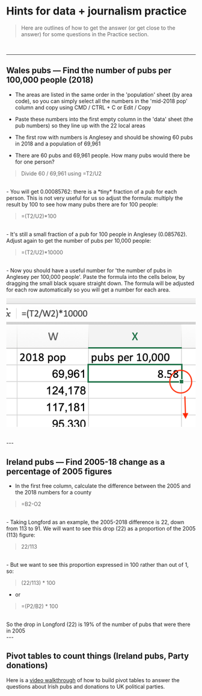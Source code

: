 # Hints for data + journalism practice

> Here are outlines of how to get the answer (or get close to the answer) for some questions in the Practice section.

<br />

---

## Wales pubs — Find the number of pubs per 100,000 people (2018)

- The areas are listed in the same order in the 'population' sheet (by area code), so you can simply select all the numbers in the 'mid-2018 pop' column and copy using CMD / CTRL + C or Edit / Copy

- Paste these numbers into the first empty column in the 'data' sheet (the pub numbers) so they line up with the 22 local areas

- The first row with numbers is Anglesey and should be showing 60 pubs in 2018 and a population of 69,961

- There are 60 pubs and 69,961 people. How many pubs would there be for one person?

> Divide 60 / 69,961 using =T2/U2

<br />
- You will get 0.00085762: there is a *tiny* fraction of a pub for each person. This is not very useful for us so adjust the formula: multiply the result by 100 to see how many pubs there are for 100 people:

> =(T2/U2)*100

<br />
- It's still a small fraction of a pub for 100 people in Anglesey (0.085762). Adjust again to get the number of pubs per 10,000 people:

> =(T2/U2)*10000

<br />
- Now you should have a useful number for 'the number of pubs in Anglesey per 100,000 people'. Paste the formula into the cells below, by dragging the small black square straight down. The formula will be adjusted for each row automatically so you will get a number for each area.

![pic zero](/images/questions/sq_corner.png)

<br />
---

## Ireland pubs — Find 2005-18 change as a percentage of 2005 figures

- In the first free column, calculate the difference between the 2005 and the 2018 numbers for a county

> =B2-O2

<br />
- Taking Longford as an example, the 2005-2018 difference is 22, down from 113 to 91. We will want to see this drop (22) as a proportion of the 2005 (113) figure:

> 22/113

<br />
- But we want to see this proportion expressed in 100 rather than out of 1, so:

> (22/113) *  100

- or

> =(P2/B2) * 100

<br />
So the drop in Longford (22) is 19% of the number of pubs that were there in 2005

<br />
---

## Pivot tables to count things (Ireland pubs, Party donations)

Here is a [video walkthrough](https://youtu.be/N8MaHOv0X2Q) of how to build pivot tables to answer the questions about Irish pubs and donations to UK political parties.
